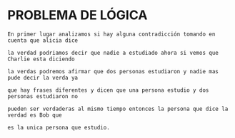 # PROBLEMA DE LÓGICA

    En primer lugar analizamos si hay alguna contradicción tomando en cuenta que alicia dice 
    
    la verdad podriamos decir que nadie a estudiado ahora si vemos que Charlie esta diciendo 
    
    la verdas podremos afirmar que dos personas estudiaron y nadie mas pude decir la verda ya 
    
    que hay frases diferentes y dicen que una persona estudio y dos personas estudiaron no 
    
    pueden ser verdaderas al mismo tiempo entonces la persona que dice la verdad es Bob que 
    
    es la unica persona que estudio.
